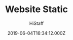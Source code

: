 ---
title: Website Static
github: https://github.com/histaff/website-static
demo: https://histaff.io/
author: HiStaff
ssg:
  - Gatsby
cms:
  - Markdown
date: 2019-06-04T16:34:12.000Z
draft: false
publish_date: '2019-06-04T16:34:12Z'
update_date: '2020-12-19T20:52:32Z'
github_star: 99
github_fork: 46
---
